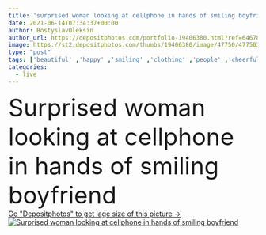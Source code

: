 ```yaml
---
title: 'surprised woman looking at cellphone in hands of smiling boyfriend '
date: 2021-06-14T07:34:37+00:00
author: RostyslavOleksin
author_url: https://depositphotos.com/portfolio-19406380.html?ref=64678756
image: https://st2.depositphotos.com/thumbs/19406380/image/47750/477503996/api_thumb_450.jpg?forcejpeg=true
type: "post"
tags: ['beautiful' ,'happy' ,'smiling' ,'clothing' ,'people' ,'cheerful' ,'caucasian' ,'man' ,'technology' ,'hands' ,'sit' ,'modern' ,'rest' ,'home' ,'couple' ,'emotions' ,'hold' ,'woman' ,'mobile' ,'surprised' ,'together' ,'indoors' ,'phones' ,'attractive' ,'casual' ,'handsome' ,'sofa' ,'shocked' ,'couch' ,'relationship' ,'use' ,'cellphones' ,'devices' ,'boyfriend' ,'girlfriend' ,'t shirts' ,'Living Room' ,'smartphones' ]
categories: 
  - live
---
```

<div aling="center">
            <font size="60"> Surprised woman looking at cellphone in hands of smiling boyfriend</font>   
</div>
<div>
    <a href='https://st2.depositphotos.com/thumbs/19406380/image/47750/477503996/api_thumb_450.jpg?forcejpeg=true?ref=64678756' target=_blank > Go "Depositphotos" to get lage size of this picture ->
        <img href='https://st2.depositphotos.com/thumbs/19406380/image/47750/477503996/api_thumb_450.jpg?forcejpeg=true?ref=64678756' src='https://st2.depositphotos.com/19406380/47750/i/950/depositphotos_477503996-stock-photo-surprised-woman-looking-cellphone-hands.jpg?forcejpeg=true' alt='Surprised woman looking at cellphone in hands of smiling boyfriend' >
    </a>
</div>

